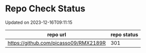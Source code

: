 # Repo Check Status

Updated on 2023-12-16T09:11:15

| repo url | repo status |
| -------- | -------- | 
|  https://github.com/picasso09/RMX2189R |  301 |
